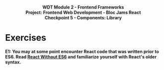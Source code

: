 <p style="text-align: center; font-weight:bold">WDT Module 2 - Frontend Frameworks<br>Project: Frontend Web Development - Bloc Jams React<br>Checkpoint 5 - Components: Library</p>

# Exercises
**E1: You may at some point encounter React code that was written prior to ES6. Read [React Without ES6](https://reactjs.org/docs/react-without-es6.html) and familiarize yourself with React's older syntax.**